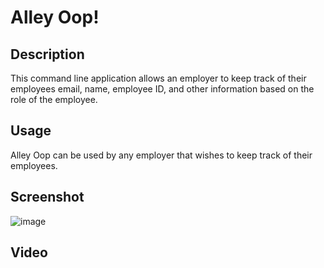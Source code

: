 # Alley Oop!

## Description
This command line application allows an employer to keep track of their employees email, name, employee ID, and other information based on the role of the employee.

## Usage
Alley Oop can be used by any employer that wishes to keep track of their employees.

## Screenshot 
![image](https://user-images.githubusercontent.com/116418038/221064971-ec115eb0-7d9f-4c46-90ff-e9f52134d1b4.png)


## Video

